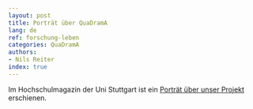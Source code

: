 ```yaml
---
layout: post
title: Porträt über QuaDramA
lang: de
ref: forschung-leben
categories: QuaDramA
authors: 
- Nils Reiter
index: true
---
```



Im Hochschulmagazin der Uni Stuttgart ist ein [Porträt über unser Projekt](https://www.uni-stuttgart.de/forschung/forschung-leben/8-2017/gegen_den_strich_gebuerstet/) erschienen. 